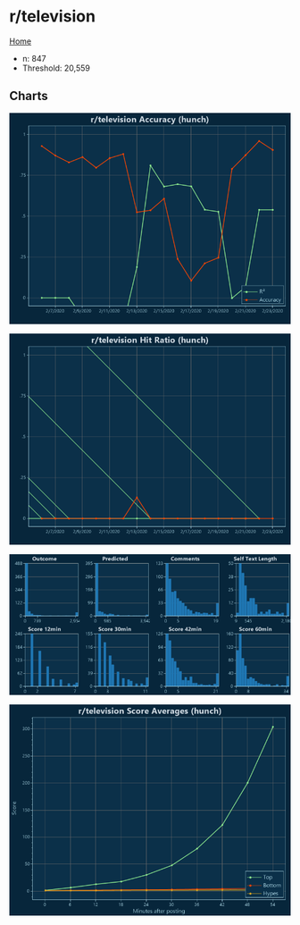 # r/television

[Home](../index.md)

* n: 847
* Threshold: 20,559

## Charts

![r/television R² (hunch)](../images/hunch_television_Accuracy.png "r/television R² (hunch)")

![r/television Hit Ratio (hunch)](../images/hunch_television_HitRatio.png "r/television Hit Ratio (hunch)")

![r/television Distributions (hunch)](../images/hunch_television_Distributions.png "r/television Distributions (hunch)")

![r/television Score Averages (hunch)](../images/hunch_television_Scores.png "r/television Score Averages (hunch)")

